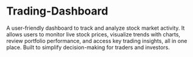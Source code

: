 # Trading-Dashboard
A user-friendly dashboard to track and analyze stock market activity. It allows users to monitor live stock prices, visualize trends with charts, review portfolio performance, and access key trading insights, all in one place. Built to simplify decision-making for traders and investors.
